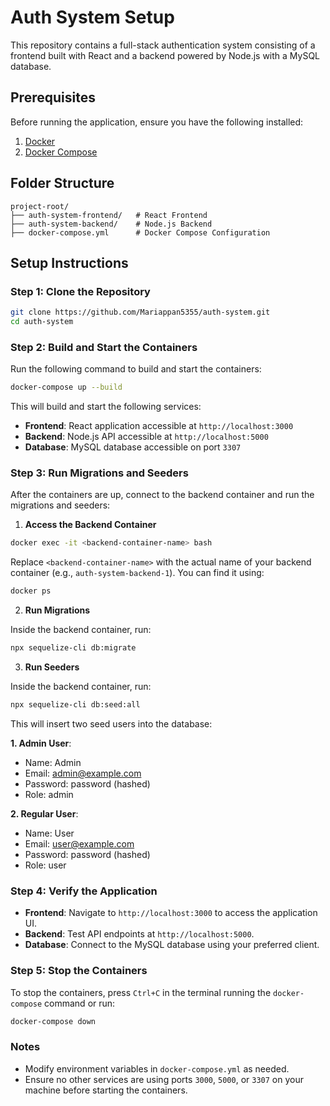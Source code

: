 
# Auth System Setup

This repository contains a full-stack authentication system consisting of a frontend built with React and a backend powered by Node.js with a MySQL database.

## Prerequisites

Before running the application, ensure you have the following installed:

1. [Docker](https://www.docker.com/)
2. [Docker Compose](https://docs.docker.com/compose/)

## Folder Structure

```
project-root/
├── auth-system-frontend/   # React Frontend
├── auth-system-backend/    # Node.js Backend
├── docker-compose.yml      # Docker Compose Configuration
```

## Setup Instructions

### Step 1: Clone the Repository

```bash
git clone https://github.com/Mariappan5355/auth-system.git
cd auth-system
```

### Step 2: Build and Start the Containers

Run the following command to build and start the containers:

```bash
docker-compose up --build
```

This will build and start the following services:

- **Frontend**: React application accessible at `http://localhost:3000`
- **Backend**: Node.js API accessible at `http://localhost:5000`
- **Database**: MySQL database accessible on port `3307`

### Step 3: Run Migrations and Seeders

After the containers are up, connect to the backend container and run the migrations and seeders:

1. **Access the Backend Container**

```bash
docker exec -it <backend-container-name> bash
```

Replace `<backend-container-name>` with the actual name of your backend container (e.g., `auth-system-backend-1`). You can find it using:

```bash
docker ps
```

2. **Run Migrations**

Inside the backend container, run:

```bash
npx sequelize-cli db:migrate
```

3. **Run Seeders**

Inside the backend container, run:

```bash
npx sequelize-cli db:seed:all
```

This will insert two seed users into the database:

**1. Admin User**:
- Name: Admin
- Email: admin@example.com
- Password: password (hashed)
- Role: admin

**2. Regular User**:
- Name: User
- Email: user@example.com
- Password: password (hashed)
- Role: user
### Step 4: Verify the Application

- **Frontend**: Navigate to `http://localhost:3000` to access the application UI.
- **Backend**: Test API endpoints at `http://localhost:5000`.
- **Database**: Connect to the MySQL database using your preferred client.

### Step 5: Stop the Containers

To stop the containers, press `Ctrl+C` in the terminal running the `docker-compose` command or run:

```bash
docker-compose down
```

### Notes

- Modify environment variables in `docker-compose.yml` as needed.
- Ensure no other services are using ports `3000`, `5000`, or `3307` on your machine before starting the containers.


